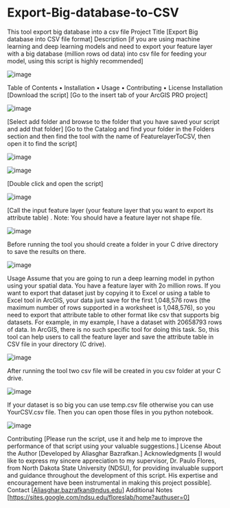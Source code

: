 # Export-Big-database-to-CSV
This tool export big database into a csv file
Project Title
[Export Big database into CSV file format]
Description
[if you are using machine learning and deep learning models and need to export your feature layer with a big database (million rows od data) into csv file for feeding your model, using this script is highly recommended]

![image](https://github.com/AliBgisrs/Export-Big-database-to-CSV/assets/109620013/c304df99-79ae-45fc-afb6-80245e654b23)

 
Table of Contents
•	Installation
•	Usage
•	Contributing
•	License
Installation
[Download the script]
[Go to the insert tab of your ArcGIS PRO project]

![image](https://github.com/AliBgisrs/Export-Big-database-to-CSV/assets/109620013/1fcc7f40-baae-491c-b99e-9419781f2807)

 
[Select add folder and browse to the folder that you have saved your script and add that folder]
[Go to the Catalog and find your folder in the Folders section and then find the tool with the name of FeaturelayerToCSV, then open it to find the script]
 

![image](https://github.com/AliBgisrs/Export-Big-database-to-CSV/assets/109620013/8d014d04-c7f7-4bbd-83ff-05bb265bc30c)


 ![image](https://github.com/AliBgisrs/Export-Big-database-to-CSV/assets/109620013/00712338-1d73-4341-9f41-3ef582225a36)
 

[Double click and open the script]

![image](https://github.com/AliBgisrs/Export-Big-database-to-CSV/assets/109620013/4885c6bc-9591-43f9-880a-a2a18a8edf79)

 
[Call the input feature layer (your feature layer that you want to export its attribute table) . Note: You should have a feature layer not shape file. 

![image](https://github.com/AliBgisrs/Export-Big-database-to-CSV/assets/109620013/f88255aa-c8aa-46bd-ba18-9fe676e8b7d5)


 
Before running the tool you should create a folder in your C drive directory to save the results on there. 

![image](https://github.com/AliBgisrs/Export-Big-database-to-CSV/assets/109620013/babc9ed5-cb8c-44ed-aaf4-cd41483d8841)

 
Usage
Assume that you are going to run a deep learning model in python using your spatial data. You have a feature layer with 2o million rows. If you want to export that dataset just by copying it to Excel or using a table to Excel tool in ArcGIS, your data just save for the first 1,048,576 rows (the maximum number of rows supported in a worksheet is 1,048,576), so you need to export that attribute table to other format like csv that supports big datasets. For example, in my example, I have a dataset with 20658793 rows of data. In ArcGIS, there is no such specific tool for doing this task. So, this tool can help users to call the feature layer and save the attribute table in CSV file in your directory (C drive). 

![image](https://github.com/AliBgisrs/Export-Big-database-to-CSV/assets/109620013/2f858df1-ddf4-48fb-80e0-e9af76a5cbc6)

 
After running the tool two csv file will be created in you csv folder at your C drive. 

![image](https://github.com/AliBgisrs/Export-Big-database-to-CSV/assets/109620013/21223b47-421c-41bc-9459-ff6359eec03a)

 
If your dataset is so big you can use temp.csv file otherwise you can use YourCSV.csv file. Then you can open those files in you python notebook.

![image](https://github.com/AliBgisrs/Export-Big-database-to-CSV/assets/109620013/aaf8c9fd-4594-4fd6-8f0d-3cabacb6f534)

 
Contributing
[Please run the script, use it and help me to improve the performance of that script using your valuable suggestions.]
License
About the Author
[Developed by Aliasghar Bazrafkan.]
Acknowledgments
[I would like to express my sincere appreciation to my supervisor, Dr. Paulo Flores, from North Dakota State University (NDSU), for providing invaluable support and guidance throughout the development of this script. His expertise and encouragement have been instrumental in making this project possible].
Contact
[Aliasghar.bazrafkan@ndus.edu]
Additional Notes
[https://sites.google.com/ndsu.edu/floreslab/home?authuser=0]
